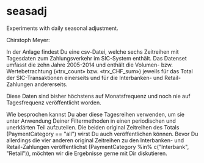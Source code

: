 # seasadj

Experiments with daily seasonal adjustment.


Chirstoph Meyer:

In der Anlage findest Du eine csv-Datei, welche sechs Zeitreihen mit Tagesdaten zum Zahlungsverkehr im SIC-System enthält.
Das Datenset umfasst die zehn Jahre 2005-2014 und enthält die Volumen- bzw. Wertebetrachtung («trx_count» bzw. «trx_CHF_sum») jeweils für das Total der SIC-Transaktionen einerseits und für die Interbanken- und Retail-Zahlungen andererseits.

Diese Daten sind bisher höchstens auf Monatsfrequenz und noch nie auf Tagesfrequenz veröffentlicht worden.

Wie besprochen kannst Du aber diese Tagesreihen verwenden, um sie unter Anwendung Deiner Filtermethoden in einen periodischen und unerklärten Teil aufzuteilen. Die beiden original Zeitreihen des Totals (PaymentCategory == "all") wirst Du auch veröffentlichen können. Bevor Du allerdings die vier anderen original Zeitreihen zu den Interbanken- und Retail-Zahlungen veröffentlichst (PaymentCategory %in% c("Interbank", "Retail")), möchten wir die Ergebnisse gerne mit Dir diskutieren.


